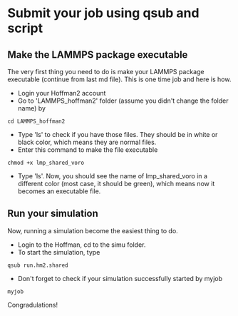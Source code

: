 # Submit your job using qsub and script

## Make the LAMMPS package executable 
The very first thing you need to do is make your LAMMPS package executable (continue from last md file). This is one time job and here is how. 

- Login your Hoffman2 account
- Go to 'LAMMPS_hoffman2' folder (assume you didn't change the folder name) by 
```
cd LAMMPS_hoffman2
```
- Type 'ls' to check if you have those files. They should be in white or black color, which means they are normal files.
- Enter this command to make the file executable
```
chmod +x lmp_shared_voro
```
- Type 'ls'. Now, you should see the name of lmp_shared_voro in a different color (most case, it should be green), which means now it becomes an executable file.


## Run your simulation 
Now, running a simulation become the easiest thing to do.
- Login to the Hoffman, cd to the simu folder.
- To start the simulation, type
```
qsub run.hm2.shared
```
- Don't forget to check if your simulation successfully started by myjob
```
myjob
```

Congradulations!
